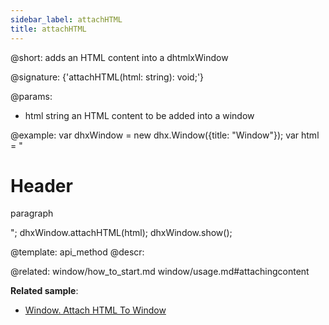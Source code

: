 ```yaml
---
sidebar_label: attachHTML
title: attachHTML
---          
```


@short: adds an HTML content into a dhtmlxWindow

@signature: {'attachHTML(html: string): void;'}

@params:
- html		string		an HTML content to be added into a window

@example:
var dhxWindow = new dhx.Window({title: "Window"});
var html = "<h1>Header</h1><p>paragraph</p>";
dhxWindow.attachHTML(html);
dhxWindow.show();


@template: api_method
@descr:







@related: window/how_to_start.md
window/usage.md#attachingcontent

**Related sample**:
- [Window. Attach HTML To Window](https://snippet.dhtmlx.com/6uelt44m)
